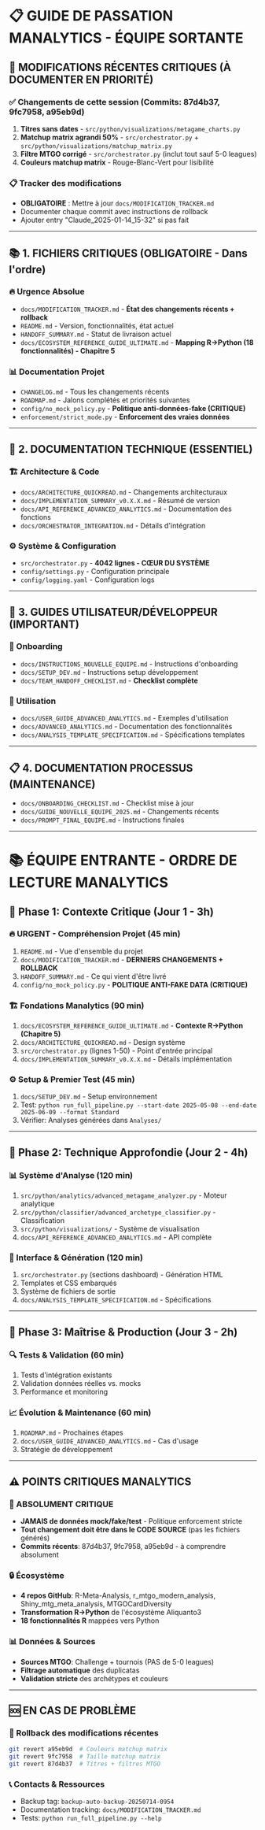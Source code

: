 # 📋 GUIDE DE PASSATION MANALYTICS - ÉQUIPE SORTANTE

## 🎯 MODIFICATIONS RÉCENTES CRITIQUES (À DOCUMENTER EN PRIORITÉ)

### ✅ Changements de cette session (Commits: 87d4b37, 9fc7958, a95eb9d)
1. **Titres sans dates** - `src/python/visualizations/metagame_charts.py`
2. **Matchup matrix agrandi 50%** - `src/orchestrator.py` + `src/python/visualizations/matchup_matrix.py`
3. **Filtre MTGO corrigé** - `src/orchestrator.py` (inclut tout sauf 5-0 leagues)
4. **Couleurs matchup matrix** - Rouge-Blanc-Vert pour lisibilité

### 📋 Tracker des modifications
- **OBLIGATOIRE** : Mettre à jour `docs/MODIFICATION_TRACKER.md`
- Documenter chaque commit avec instructions de rollback
- Ajouter entry "Claude_2025-01-14_15-32" si pas fait

---

## 📚 1. FICHIERS CRITIQUES (OBLIGATOIRE - Dans l'ordre)

### 🔥 Urgence Absolue
- `docs/MODIFICATION_TRACKER.md` - **État des changements récents + rollback**
- `README.md` - Version, fonctionnalités, état actuel
- `HANDOFF_SUMMARY.md` - Statut de livraison actuel
- `docs/ECOSYSTEM_REFERENCE_GUIDE_ULTIMATE.md` - **Mapping R→Python (18 fonctionnalités) - Chapitre 5**

### 📊 Documentation Projet
- `CHANGELOG.md` - Tous les changements récents
- `ROADMAP.md` - Jalons complétés et priorités suivantes
- `config/no_mock_policy.py` - **Politique anti-données-fake (CRITIQUE)**
- `enforcement/strict_mode.py` - **Enforcement des vraies données**

---

## 🔧 2. DOCUMENTATION TECHNIQUE (ESSENTIEL)

### 🏗️ Architecture & Code
- `docs/ARCHITECTURE_QUICKREAD.md` - Changements architecturaux
- `docs/IMPLEMENTATION_SUMMARY_v0.X.X.md` - Résumé de version
- `docs/API_REFERENCE_ADVANCED_ANALYTICS.md` - Documentation des fonctions
- `docs/ORCHESTRATOR_INTEGRATION.md` - Détails d'intégration

### ⚙️ Système & Configuration
- `src/orchestrator.py` - **4042 lignes - CŒUR DU SYSTÈME**
- `config/settings.py` - Configuration principale
- `config/logging.yaml` - Configuration logs

---

## 👥 3. GUIDES UTILISATEUR/DÉVELOPPEUR (IMPORTANT)

### 🚀 Onboarding
- `docs/INSTRUCTIONS_NOUVELLE_EQUIPE.md` - Instructions d'onboarding
- `docs/SETUP_DEV.md` - Instructions setup développement
- `docs/TEAM_HANDOFF_CHECKLIST.md` - **Checklist complète**

### 📖 Utilisation
- `docs/USER_GUIDE_ADVANCED_ANALYTICS.md` - Exemples d'utilisation
- `docs/ADVANCED_ANALYTICS.md` - Documentation des fonctionnalités
- `docs/ANALYSIS_TEMPLATE_SPECIFICATION.md` - Spécifications templates

---

## 📋 4. DOCUMENTATION PROCESSUS (MAINTENANCE)

- `docs/ONBOARDING_CHECKLIST.md` - Checklist mise à jour
- `docs/GUIDE_NOUVELLE_EQUIPE_2025.md` - Changements récents
- `docs/PROMPT_FINAL_EQUIPE.md` - Instructions finales

---

# 📚 ÉQUIPE ENTRANTE - ORDRE DE LECTURE MANALYTICS

## 🎯 Phase 1: Contexte Critique (Jour 1 - 3h)

### 🔥 URGENT - Compréhension Projet (45 min)
1. `README.md` - Vue d'ensemble du projet
2. `docs/MODIFICATION_TRACKER.md` - **DERNIERS CHANGEMENTS + ROLLBACK**
3. `HANDOFF_SUMMARY.md` - Ce qui vient d'être livré
4. `config/no_mock_policy.py` - **POLITIQUE ANTI-FAKE DATA (CRITIQUE)**

### 🏗️ Fondations Manalytics (90 min)
1. `docs/ECOSYSTEM_REFERENCE_GUIDE_ULTIMATE.md` - **Contexte R→Python (Chapitre 5)**
2. `docs/ARCHITECTURE_QUICKREAD.md` - Design système
3. `src/orchestrator.py` (lignes 1-50) - Point d'entrée principal
4. `docs/IMPLEMENTATION_SUMMARY_v0.X.X.md` - Détails implémentation

### ⚙️ Setup & Premier Test (45 min)
1. `docs/SETUP_DEV.md` - Setup environnement
2. Test: `python run_full_pipeline.py --start-date 2025-05-08 --end-date 2025-06-09 --format Standard`
3. Vérifier: Analyses générées dans `Analyses/`

---

## 🔧 Phase 2: Technique Approfondie (Jour 2 - 4h)

### 📊 Système d'Analyse (120 min)
1. `src/python/analytics/advanced_metagame_analyzer.py` - Moteur analytique
2. `src/python/classifier/advanced_archetype_classifier.py` - Classification
3. `src/python/visualizations/` - Système de visualisation
4. `docs/API_REFERENCE_ADVANCED_ANALYTICS.md` - API complète

### 🎨 Interface & Génération (120 min)
1. `src/orchestrator.py` (sections dashboard) - Génération HTML
2. Templates et CSS embarqués
3. Système de fichiers de sortie
4. `docs/ANALYSIS_TEMPLATE_SPECIFICATION.md` - Spécifications

---

## 🚀 Phase 3: Maîtrise & Production (Jour 3 - 2h)

### 🔍 Tests & Validation (60 min)
1. Tests d'intégration existants
2. Validation données réelles vs. mocks
3. Performance et monitoring

### 📈 Évolution & Maintenance (60 min)
1. `ROADMAP.md` - Prochaines étapes
2. `docs/USER_GUIDE_ADVANCED_ANALYTICS.md` - Cas d'usage
3. Stratégie de développement

---

## ⚠️ POINTS CRITIQUES MANALYTICS

### 🚨 ABSOLUMENT CRITIQUE
- **JAMAIS de données mock/fake/test** - Politique enforcement stricte
- **Tout changement doit être dans le CODE SOURCE** (pas les fichiers générés)
- **Commits récents**: 87d4b37, 9fc7958, a95eb9d - à comprendre absolument

### 🔒 Écosystème
- **4 repos GitHub**: R-Meta-Analysis, r_mtgo_modern_analysis, Shiny_mtg_meta_analysis, MTGOCardDiversity
- **Transformation R→Python** de l'écosystème Aliquanto3
- **18 fonctionnalités R** mappées vers Python

### 📊 Données & Sources
- **Sources MTGO**: Challenge + tournois (PAS de 5-0 leagues)
- **Filtrage automatique** des duplicatas
- **Validation stricte** des archétypes et couleurs

---

## 🆘 EN CAS DE PROBLÈME

### 🔄 Rollback des modifications récentes
```bash
git revert a95eb9d  # Couleurs matchup matrix
git revert 9fc7958  # Taille matchup matrix
git revert 87d4b37  # Titres + filtres MTGO
```

### 📞 Contacts & Ressources
- Backup tag: `backup-auto-backup-20250714-0954`
- Documentation tracking: `docs/MODIFICATION_TRACKER.md`
- Tests: `python run_full_pipeline.py --help`
